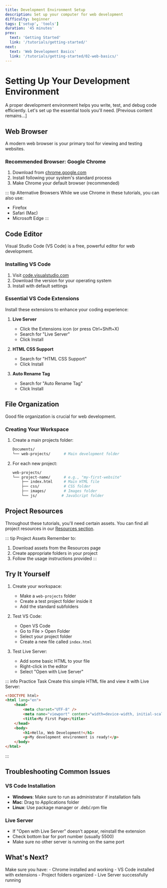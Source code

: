 ```yaml
---
title: Development Environment Setup
description: Set up your computer for web development
difficulty: beginner
tags: ['setup', 'tools']
duration: '45 minutes'
prev:
  text: 'Getting Started'
  link: '/tutorials/getting-started/'
next:
  text: 'Web Development Basics'
  link: '/tutorials/getting-started/02-web-basics/'
---
```


<div class="tutorial-container">  
<h1>Setting Up Your Development Environment</h1>

A proper development environment helps you write, test, and debug code efficiently. Let's set up the essential tools you'll need.
[Previous content remains...]

## Web Browser

A modern web browser is your primary tool for viewing and testing websites.

### Recommended Browser: Google Chrome

1. Download from [chrome.google.com](https://www.google.com/chrome/)
2. Install following your system's standard process
3. Make Chrome your default browser (recommended)

::: tip Alternative Browsers
While we use Chrome in these tutorials, you can also use:

- Firefox
- Safari (Mac)
- Microsoft Edge
  :::

## Code Editor

Visual Studio Code (VS Code) is a free, powerful editor for web development.

### Installing VS Code

1. Visit [code.visualstudio.com](https://code.visualstudio.com/)
2. Download the version for your operating system
3. Install with default settings

### Essential VS Code Extensions

Install these extensions to enhance your coding experience:

1. **Live Server**

   - Click the Extensions icon (or press Ctrl+Shift+X)
   - Search for "Live Server"
   - Click Install

2. **HTML CSS Support**

   - Search for "HTML CSS Support"
   - Click Install

3. **Auto Rename Tag**
   - Search for "Auto Rename Tag"
   - Click Install

## File Organization

Good file organization is crucial for web development.

### Creating Your Workspace

1. Create a main projects folder:

   ```bash
   Documents/
   └── web-projects/      # Main development folder
   ```

2. For each new project:
   ```bash
   web-projects/
   └── project-name/      # e.g., "my-first-website"
       ├── index.html     # Main HTML file
       ├── css/           # CSS folder
       ├── images/        # Images folder
       └── js/           # JavaScript folder
   ```

## Project Resources

Throughout these tutorials, you'll need certain assets. You can find all project resources in our [Resources section](/resources/).

::: tip Project Assets
Remember to:

1. Download assets from the Resources page
2. Create appropriate folders in your project
3. Follow the usage instructions provided
   :::

## Try It Yourself

1. Create your workspace:

   - Make a `web-projects` folder
   - Create a test project folder inside it
   - Add the standard subfolders

2. Test VS Code:

   - Open VS Code
   - Go to File > Open Folder
   - Select your project folder
   - Create a new file called `index.html`

3. Test Live Server:
   - Add some basic HTML to your file
   - Right-click in the editor
   - Select "Open with Live Server"

::: info Practice Task
Create this simple HTML file and view it with Live Server:

```html
<!DOCTYPE html>
<html lang="en">
	<head>
		<meta charset="UTF-8" />
		<meta name="viewport" content="width=device-width, initial-scale=1.0" />
		<title>My First Page</title>
	</head>
	<body>
		<h1>Hello, Web Development!</h1>
		<p>My development environment is ready!</p>
	</body>
</html>
```

:::

## Troubleshooting Common Issues

### VS Code Installation

- **Windows**: Make sure to run as administrator if installation fails
- **Mac**: Drag to Applications folder
- **Linux**: Use package manager or .deb/.rpm file

### Live Server

- If "Open with Live Server" doesn't appear, reinstall the extension
- Check bottom bar for port number (usually 5500)
- Make sure no other server is running on the same port

## What's Next?

<div class="highlight-box">
Make sure you have:
- Chrome installed and working
- VS Code installed with extensions
- Project folders organized
- Live Server successfully running
</div>

</div>
